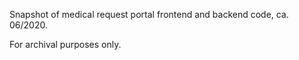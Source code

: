 Snapshot of medical request portal frontend and backend code, ca. 06/2020.

For archival purposes only.
